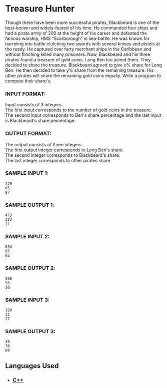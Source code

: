 # Treasure Hunter

Though there have been more successful pirates, Blackbeard is one of the best-known and widely-feared of his time. He commanded four ships and had a pirate army of 300 at the height of his career and defeated the famous warship, HMS “Scarborough” in sea-battle. He was known for barreling into battle clutching two swords with several knives and pistols at the ready. He captured over forty merchant ships in the Caribbean and without flinching killed many prisoners. Now, Blackbeard and his three pirates found a treasure of gold coins. Long Ben too joined them. They decided to share the treasure. Blackbeard agreed to give x% share for Long Ben. He then decided to take y% share from the remaining treasure. His other pirates will share the remaining gold coins equally. Write a program to compute their share's.

### INPUT FORMAT:

Input consists of 3 integers. <br>
The first input corresponds to the number of gold coins in the treasure. <br>
The second input corresponds to Ben's share percentage and the last input is Blackbeard's share percentage.

### OUTPUT FORMAT:

The output consists of three integers.  <br>
The first output integer corresponds to Long Ben's share. <br>
The second integer corresponds to Blackbeard's share.  <br>
The last integer corresponds to other pirates share.

### SAMPLE INPUT 1: 

```
729
65
87
```

### SAMPLE OUTPUT 1:

```
473
222
11
```

### SAMPLE INPUT 2: 

```
654
87
65
```

### SAMPLE OUTPUT 2:

```
568
55
10
```

### SAMPLE INPUT 3: 

```
320
11
27
```

### SAMPLE OUTPUT 3:

```
35
76
69
```

## Languages Used

- ### [C++](question_06.cpp)
